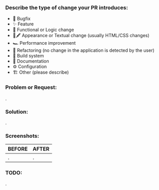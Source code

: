 ### Describe the type of change your PR introduces:

<!-- REMOVE ALL THAT DON'T APPLY -->
- 🐛 Bugfix
- ✨ Feature
- 👾 Functional or Logic change
- 🎨🖋 Appearance or Textual change (usually HTML/CSS changes)
- 🏎 Performance improvement
- 🚜 Refactoring (no change in the application is detected by the user)
- 🚀 Build system
- 📖 Documentation
- ⚙️ Configuration
- 🏗 Other (please describe)

### Problem or Request:
<!-- In one line of text, what was requested to be done. Attach a design screenshot if relevant. -->
.

### Solution:
<!-- In few lines of text, general explanation of HOW you did solve the problem. Code architecture and strategy goes here! -->
.

### Screenshots:
<!-- Screenshot or GIF of the application before the PR and after the PR. -->
<!-- (copy-pasting images (CMD+V) works in GitHub editor!) -->
| **BEFORE** | **AFTER** |
| --- | --- |
| . | . |


### TODO:
<!-- Have you left anything temporary in this PR? Is something missing that you want to delay to the future? -->
.
